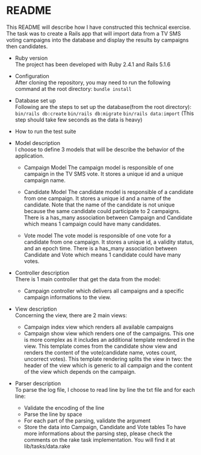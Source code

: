 # README

This README will describe how I have constructed this technical exercise.
The task was to create a Rails app that will import data from a TV SMS voting campaigns into the
database and display the results by campaigns then candidates.

* Ruby version  
The project has been developed with Ruby 2.4.1 and Rails 5.1.6

* Configuration  
After cloning the repository, you may need to run the following command at the root directory:
```bundle install```

* Database set up  
Following are the steps to set up the database(from the root directory):
```bin/rails db:create```
```bin/rails db:migrate```
```bin/rails data:import``` (This step should take few seconds as the data is heavy)

* How to run the test suite


* Model description  
I choose to define 3 models that will be describe the behavior of the application.
	* Campaign Model
	The campaign model is responsible of one campaign in the TV SMS vote.
	It stores a unique id and a unique campaign name.

	* Candidate Model
	The candidate model is responsible of a candidate from one campaign.
	It stores a unique id and a name of the candidate.
	Note that the name of the candidate is not unique  because the same candidate 
	could participate to 2 campaigns.
	There is a has_many association between Campaign and Candidate which means
	1 campaign could have many candidates.

	* Vote model
	The vote model is responsible of one vote for a candidate from one campaign.
	It stores a unique id, a validity status, and an epoch time.
	There is a has_many association between Candidate and Vote which means 1 candidate
	could have many votes.

* Controller description  
There is 1 main controller that get the data from the model:
	* Campaign controller which delivers all campaigns and a specific campaign informations to the view.

* View description  
Concerning the view, there are 2 main views:
	* Campaign index view which renders all available campaigns
	* Campaign show view which renders one of the campaigns. This one is more complex as
	it includes an additional template rendered in the view. This template comes from the candidate
	show view and renders the content of the vote(candidate name, votes count, uncorrect votes). This template
	rendering splits the view in two: the header of the view which is generic to all campaign and the content of the view which depends on the campaign.

* Parser description  
To parse the log file, I choose to read line by line the txt file and for each line:
	* Validate the encoding of the line
	* Parse the line by space
	* For each part of the parsing, validate the argument
	* Store the data into Campaign, Candidate and Vote tables
To have more informations about the parsing step, please check the comments on the rake task implementation.
You will find it at lib/tasks/data.rake